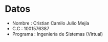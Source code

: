 # Datos
- Nombre : Cristian Camilo Julio Mejía
- C.C : 1001576387
- Programa : Ingeniería de Sistemas (Virtual)
